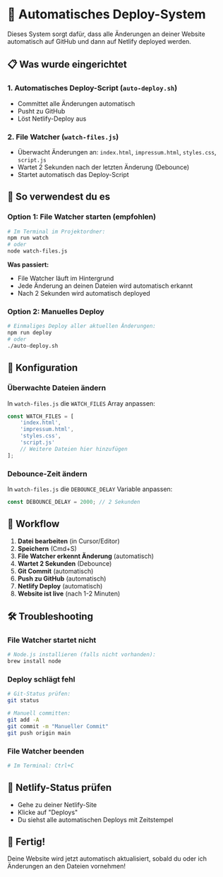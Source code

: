 # 🚀 Automatisches Deploy-System

Dieses System sorgt dafür, dass alle Änderungen an deiner Website automatisch auf GitHub und dann auf Netlify deployed werden.

## 📋 Was wurde eingerichtet

### 1. Automatisches Deploy-Script (`auto-deploy.sh`)
- Committet alle Änderungen automatisch
- Pusht zu GitHub
- Löst Netlify-Deploy aus

### 2. File Watcher (`watch-files.js`)
- Überwacht Änderungen an: `index.html`, `impressum.html`, `styles.css`, `script.js`
- Wartet 2 Sekunden nach der letzten Änderung (Debounce)
- Startet automatisch das Deploy-Script

## 🎯 So verwendest du es

### Option 1: File Watcher starten (empfohlen)
```bash
# Im Terminal im Projektordner:
npm run watch
# oder
node watch-files.js
```

**Was passiert:**
- File Watcher läuft im Hintergrund
- Jede Änderung an deinen Dateien wird automatisch erkannt
- Nach 2 Sekunden wird automatisch deployed

### Option 2: Manuelles Deploy
```bash
# Einmaliges Deploy aller aktuellen Änderungen:
npm run deploy
# oder
./auto-deploy.sh
```

## 🔧 Konfiguration

### Überwachte Dateien ändern
In `watch-files.js` die `WATCH_FILES` Array anpassen:
```javascript
const WATCH_FILES = [
    'index.html',
    'impressum.html', 
    'styles.css',
    'script.js'
    // Weitere Dateien hier hinzufügen
];
```

### Debounce-Zeit ändern
In `watch-files.js` die `DEBOUNCE_DELAY` Variable anpassen:
```javascript
const DEBOUNCE_DELAY = 2000; // 2 Sekunden
```

## 🎨 Workflow

1. **Datei bearbeiten** (in Cursor/Editor)
2. **Speichern** (Cmd+S)
3. **File Watcher erkennt Änderung** (automatisch)
4. **Wartet 2 Sekunden** (Debounce)
5. **Git Commit** (automatisch)
6. **Push zu GitHub** (automatisch)
7. **Netlify Deploy** (automatisch)
8. **Website ist live** (nach 1-2 Minuten)

## 🛠️ Troubleshooting

### File Watcher startet nicht
```bash
# Node.js installieren (falls nicht vorhanden):
brew install node
```

### Deploy schlägt fehl
```bash
# Git-Status prüfen:
git status

# Manuell committen:
git add -A
git commit -m "Manueller Commit"
git push origin main
```

### File Watcher beenden
```bash
# Im Terminal: Ctrl+C
```

## 📱 Netlify-Status prüfen

- Gehe zu deiner Netlify-Site
- Klicke auf "Deploys"
- Du siehst alle automatischen Deploys mit Zeitstempel

## 🎉 Fertig!

Deine Website wird jetzt automatisch aktualisiert, sobald du oder ich Änderungen an den Dateien vornehmen!
